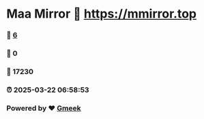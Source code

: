 # Maa Mirror :link: https://mmirror.top 
### :page_facing_up: [6](https://mmirror.top/tag.html) 
### :speech_balloon: 0 
### :hibiscus: 17230 
### :alarm_clock: 2025-03-22 06:58:53 
### Powered by :heart: [Gmeek](https://github.com/Meekdai/Gmeek)
